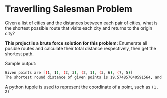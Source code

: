 # Traverlling Salesman Problem
Given a list of cities and the distances between each pair of cities, what is the shortest possible route that visits each city and returns to the origin city?

**This project is a brute force solution for this problem:**
Enumerate all posible routes and calculate their total distance respectively, then get the shortest path.

Sample output:
```bash
Given points are [(1, 1), (2, 3), (2, 1), (3, 6), (7, 5)]
The shortest round distance of given points is 19.574857040591564, and the route is [(1, 1), (2, 3), (3, 6), (7, 5), (2, 1)]
```
A python tupple is used to represent the coordinate of a point, such as `(1, 2)`
